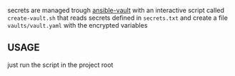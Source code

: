 secrets are managed trough [ansible-vault](https://docs.ansible.com/ansible/latest/vault_guide/index.html) with an interactive script called `create-vault.sh` that reads secrets defined in `secrets.txt` and create a file `vaults/vault.yaml` with the encrypted variables

## USAGE

just run the script in the project root 